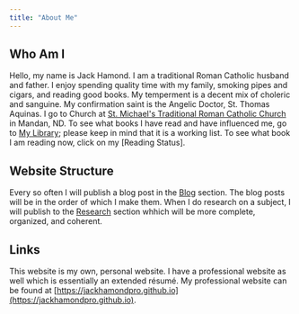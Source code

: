 ```yaml
---
title: "About Me"
---
```


## Who Am I

Hello, my name is Jack Hamond. I am a traditional Roman Catholic husband and father. I enjoy spending quality time with my family, smoking pipes and cigars, and reading good books. My temperment is a decent mix of choleric and sanguine. My confirmation saint is the Angelic Doctor, St. Thomas Aquinas. I go to Church at [St. Michael's Traditional Roman Catholic Church](https://stm-nd.sspx.org/) in Mandan, ND. To see what books I have read and have influenced me, go to [My Library](/library/); please keep in mind that it is a working list. To see what book I am reading now, click on my [Reading Status].

## Website Structure

Every so often I will publish a blog post in the [Blog](/blog/) section. The blog posts will be in the order of which I make them. When I do research on a subject, I will publish to the [Research](/research/) section whhich will be more complete, organized, and coherent.

## Links

This website is my own, personal website. I have a professional website as well which is essentially an extended résumé. My professional website can be found at [https://jackhamondpro.github.io](https://jackhamondpro.github.io).
